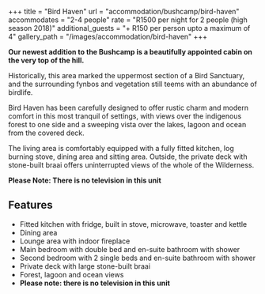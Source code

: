 +++
title = "Bird Haven"
url = "accommodation/bushcamp/bird-haven"
accommodates = "2-4 people"
rate = "R1500 per night for 2 people (high season 2018)"
additional_guests = "+ R150 per person upto a maximum of 4"
gallery_path = "/images/accommodation/bird-haven"
+++

**Our newest addition to the Bushcamp is a beautifully appointed cabin on the very top of the hill.**

Historically, this area marked the uppermost section of a Bird Sanctuary, and the surrounding fynbos and vegetation still teems with an abundance of birdlife.

Bird Haven has been carefully designed to offer rustic charm and modern comfort in this most tranquil of settings, with views over the indigenous forest to one side and a sweeping vista over the lakes, lagoon and ocean from the covered deck.

The living area is comfortably equipped with a fully fitted kitchen, log burning stove, dining area and sitting area. Outside, the private deck with stone-built braai offers uninterrupted views of the whole of the Wilderness.

**Please Note: There is no television in this unit**

## Features

*   Fitted kitchen with fridge, built in stove, microwave, toaster and kettle
*   Dining area
*   Lounge area with indoor fireplace
*   Main bedroom with double bed and en-suite bathroom with shower
*   Second bedroom with 2 single beds and en-suite bathroom with shower
*   Private deck with large stone-built braai
*   Forest, lagoon and ocean views
*   **Please note: there is no television in this unit**
